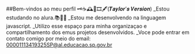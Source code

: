 ##Bem-vindos ao meu perfil 🗝☕🕰📜🎞🖋️(𝑻𝒂𝒚𝒍𝒐𝒓’𝒔 𝑽𝒆𝒓𝒔𝒊𝒐𝒏)
_Estou estudando no alura.📚📖🪩
_Estou me desenvolvendo na linguagem javascript.
_Utilizo esse espaço para minha organizaçao e compartilhamento dos emus projetos desenvolvidos.
_Voce pode entrar em contato comigo por meio do email: 00001113419325SP@al.educacao.sp.gov.br
